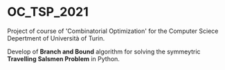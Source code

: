 # OC_TSP_2021
Project of course of 'Combinatorial Optimization' for the Computer Sciece Depertment of Università of Turin.

Develop of **Branch and Bound** algorithm for solving the symmeytric **Travelling Salsmen Problem** in Python. 
